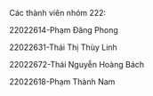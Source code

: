 Các thành viên nhóm 222:

22022614-Phạm Đăng Phong  

22022631-Thái Thị Thùy Linh

22022672-Thái Nguyễn Hoàng Bách

22022618-Phạm Thành Nam
